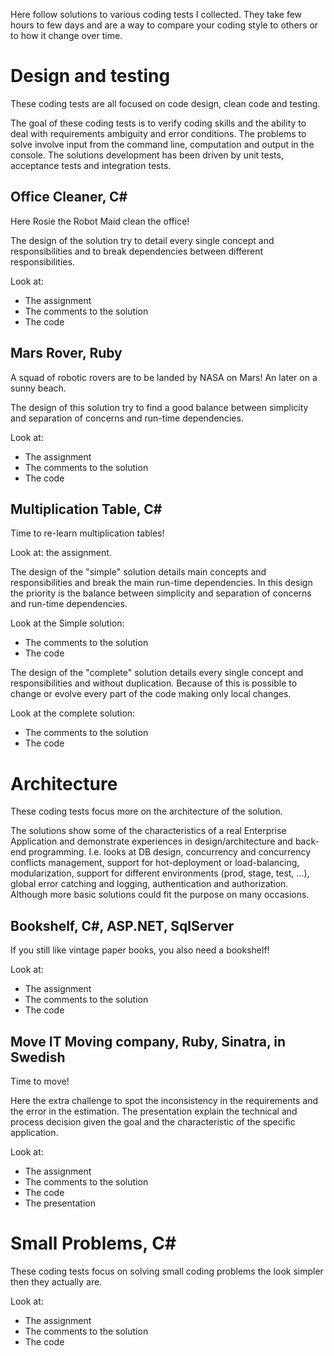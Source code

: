 
Here follow solutions to various coding tests I collected.
They take few hours to few days and are a way to compare your coding style to others or to how it change over time.


# Design and testing
These coding tests are all focused on code design, clean code and testing.

The goal of these coding tests is to verify coding skills and the ability to deal with requirements ambiguity and error conditions.
The problems to solve involve input from the command line, computation and output in the console.
The solutions development has been driven by unit tests, acceptance tests and integration tests.



## Office Cleaner, C#
Here Rosie the Robot Maid clean the office!

The design of the solution try to detail every single concept and responsibilities and to break dependencies between different responsibilities.

Look at:
- The assignment
- The comments to the solution
- The code


## Mars Rover, Ruby
A squad of robotic rovers are to be landed by NASA on Mars! An later on a sunny beach.

The design of this solution try to find a good balance between simplicity and separation of concerns and run-time dependencies.


Look at:
- The assignment
- The comments to the solution
- The code



## Multiplication Table, C#
Time to re-learn multiplication tables!

Look at: the assignment.

The design of the "simple" solution details main concepts and responsibilities and break the main run-time dependencies.
In this design the priority is the balance between simplicity and separation of concerns and run-time dependencies.

Look at the Simple solution:
- The comments to the solution
- The code



The design of the "complete" solution details every single concept and responsibilities and without duplication.
Because of this is possible to change or evolve every part of the code making only local changes.

Look at the complete solution:
- The comments to the solution
- The code



# Architecture
These coding tests focus more on the architecture of the solution.

The solutions show some of the characteristics of a real Enterprise Application and demonstrate experiences in design/architecture and back-end programming.
I.e. looks at DB design, concurrency and concurrency conflicts management, support for hot-deployment or load-balancing, modularization, support for different environments (prod, stage, test, ...), global error catching and logging, authentication and authorization.
Although more basic solutions could fit the purpose on many occasions.



## Bookshelf, C#, ASP.NET, SqlServer
If you still like vintage paper books, you also need a bookshelf!

Look at:
- The assignment
- The comments to the solution
- The code


## Move IT Moving company, Ruby, Sinatra, in Swedish
Time to move!

Here the extra challenge to spot the inconsistency in the requirements and the error in the estimation.
The presentation explain the technical and process decision given the goal and the characteristic of the specific application.


Look at:
- The assignment
- The comments to the solution
- The code
- The presentation





# Small Problems, C#
These coding tests focus on solving small coding problems the look simpler then they actually are.

Look at:
- The assignment
- The comments to the solution
- The code



